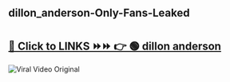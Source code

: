 
 ## dillon_anderson-Only-Fans-Leaked

# <h2><a href="https://clipsfans.com/dillon_anderson&ref=git">🔗 Click to LINKS ⏩⏩ 👉 🟢 dillon anderson </a></h2>

<a href="https://clipsfans.com/dillon_anderson&ref=git" rel="nofollow" data-target="animated-image.originalLink"><img src="https://i.ibb.co.com/xMMVF88/686577567.gif" alt="Viral Video Original" style="max-width: 100%; display: inline-block;" data-target="animated-image.originalImage"></a>
